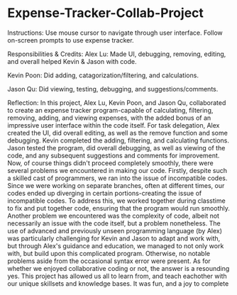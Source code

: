 # Expense-Tracker-Collab-Project
Instructions: 
Use mouse cursor to navigate through user interface. Follow on-screen prompts to use expense tracker.

Responsibilities & Credits:
  Alex Lu: Made UI, debugging, removing, editing, and overall helped Kevin & Jason with code.
    
  Kevin Poon: Did adding, catagorization/filtering, and calculations.

  Jason Qu: Did viewing, testing, debugging, and suggestions/comments.

Reflection: 
In this project, Alex Lu, Kevin Poon, and Jason Qu, collaborated to create an expense tracker program-capable of calculating, filtering, removing, adding, and viewing expenses, with the added bonus of an impressive user interface within the code itself. For task delegation, Alex created the UI, did overall editing, as well as the remove function and some debugging. Kevin completed the adding, filtering, and calculating functions. Jason tested the program, did overall debugging, as well as viewing of the code, and any subsequent suggestions and comments for improvement. Now, of course things didn't proceed completely smoothly, there were several problems we encountered in making our code. Firstly, despite such a skilled cast of programmers, we ran into the issue of incompatible codes. Since we were working on separate branches, often at different times, our codes ended up diverging in certain portions-creating the issue of incompatible codes. To address this, we worked together during classtime to fix and put together code, ensuring that the program would run smoothly. Another problem we encountered was the complexity of code, albeit not necessarily an issue with the code itself, but a problem nonetheless. The use of advanced and previously unseen programming language (by Alex) was particularly challenging for Kevin and Jason to adapt and work with, but through Alex's guidance and education, we managed to not only work with, but build upon this complicated program. Otherwise, no notable problems aside from the occasional syntax error were present. As for whether we enjoyed collaborative coding or not, the answer is a resounding yes. This project has allowed us all to learn from, and teach eachother with our unique skillsets and knowledge bases. It was fun, and a joy to complete
